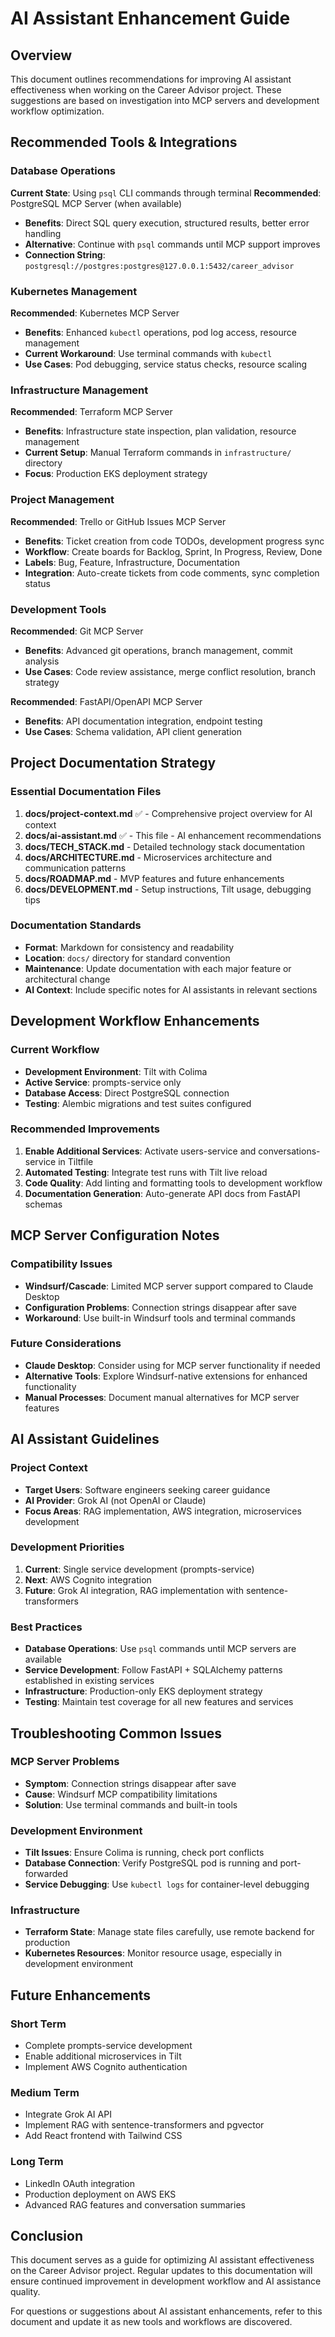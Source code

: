 # AI Assistant Enhancement Guide

## Overview
This document outlines recommendations for improving AI assistant effectiveness when working on the Career Advisor project. These suggestions are based on investigation into MCP servers and development workflow optimization.

## Recommended Tools & Integrations

### Database Operations
**Current State**: Using `psql` CLI commands through terminal
**Recommended**: PostgreSQL MCP Server (when available)
- **Benefits**: Direct SQL query execution, structured results, better error handling
- **Alternative**: Continue with `psql` commands until MCP support improves
- **Connection String**: `postgresql://postgres:postgres@127.0.0.1:5432/career_advisor`

### Kubernetes Management
**Recommended**: Kubernetes MCP Server
- **Benefits**: Enhanced `kubectl` operations, pod log access, resource management
- **Current Workaround**: Use terminal commands with `kubectl`
- **Use Cases**: Pod debugging, service status checks, resource scaling

### Infrastructure Management
**Recommended**: Terraform MCP Server
- **Benefits**: Infrastructure state inspection, plan validation, resource management
- **Current Setup**: Manual Terraform commands in `infrastructure/` directory
- **Focus**: Production EKS deployment strategy

### Project Management
**Recommended**: Trello or GitHub Issues MCP Server
- **Benefits**: Ticket creation from code TODOs, development progress sync
- **Workflow**: Create boards for Backlog, Sprint, In Progress, Review, Done
- **Labels**: Bug, Feature, Infrastructure, Documentation
- **Integration**: Auto-create tickets from code comments, sync completion status

### Development Tools
**Recommended**: Git MCP Server
- **Benefits**: Advanced git operations, branch management, commit analysis
- **Use Cases**: Code review assistance, merge conflict resolution, branch strategy

**Recommended**: FastAPI/OpenAPI MCP Server
- **Benefits**: API documentation integration, endpoint testing
- **Use Cases**: Schema validation, API client generation

## Project Documentation Strategy

### Essential Documentation Files
1. **docs/project-context.md** ✅ - Comprehensive project overview for AI context
2. **docs/ai-assistant.md** ✅ - This file - AI enhancement recommendations
3. **docs/TECH_STACK.md** - Detailed technology stack documentation
4. **docs/ARCHITECTURE.md** - Microservices architecture and communication patterns
5. **docs/ROADMAP.md** - MVP features and future enhancements
6. **docs/DEVELOPMENT.md** - Setup instructions, Tilt usage, debugging tips

### Documentation Standards
- **Format**: Markdown for consistency and readability
- **Location**: `docs/` directory for standard convention
- **Maintenance**: Update documentation with each major feature or architectural change
- **AI Context**: Include specific notes for AI assistants in relevant sections

## Development Workflow Enhancements

### Current Workflow
- **Development Environment**: Tilt with Colima
- **Active Service**: prompts-service only
- **Database Access**: Direct PostgreSQL connection
- **Testing**: Alembic migrations and test suites configured

### Recommended Improvements
1. **Enable Additional Services**: Activate users-service and conversations-service in Tiltfile
2. **Automated Testing**: Integrate test runs with Tilt live reload
3. **Code Quality**: Add linting and formatting tools to development workflow
4. **Documentation Generation**: Auto-generate API docs from FastAPI schemas

## MCP Server Configuration Notes

### Compatibility Issues
- **Windsurf/Cascade**: Limited MCP server support compared to Claude Desktop
- **Configuration Problems**: Connection strings disappear after save
- **Workaround**: Use built-in Windsurf tools and terminal commands

### Future Considerations
- **Claude Desktop**: Consider using for MCP server functionality if needed
- **Alternative Tools**: Explore Windsurf-native extensions for enhanced functionality
- **Manual Processes**: Document manual alternatives for MCP server features

## AI Assistant Guidelines

### Project Context
- **Target Users**: Software engineers seeking career guidance
- **AI Provider**: Grok AI (not OpenAI or Claude)
- **Focus Areas**: RAG implementation, AWS integration, microservices development

### Development Priorities
1. **Current**: Single service development (prompts-service)
2. **Next**: AWS Cognito integration
3. **Future**: Grok AI integration, RAG implementation with sentence-transformers

### Best Practices
- **Database Operations**: Use `psql` commands until MCP servers are available
- **Service Development**: Follow FastAPI + SQLAlchemy patterns established in existing services
- **Infrastructure**: Production-only EKS deployment strategy
- **Testing**: Maintain test coverage for all new features and services

## Troubleshooting Common Issues

### MCP Server Problems
- **Symptom**: Connection strings disappear after save
- **Cause**: Windsurf MCP compatibility limitations
- **Solution**: Use terminal commands and built-in tools

### Development Environment
- **Tilt Issues**: Ensure Colima is running, check port conflicts
- **Database Connection**: Verify PostgreSQL pod is running and port-forwarded
- **Service Debugging**: Use `kubectl logs` for container-level debugging

### Infrastructure
- **Terraform State**: Manage state files carefully, use remote backend for production
- **Kubernetes Resources**: Monitor resource usage, especially in development environment

## Future Enhancements

### Short Term
- Complete prompts-service development
- Enable additional microservices in Tilt
- Implement AWS Cognito authentication

### Medium Term
- Integrate Grok AI API
- Implement RAG with sentence-transformers and pgvector
- Add React frontend with Tailwind CSS

### Long Term
- LinkedIn OAuth integration
- Production deployment on AWS EKS
- Advanced RAG features and conversation summaries

## Conclusion

This document serves as a guide for optimizing AI assistant effectiveness on the Career Advisor project. Regular updates to this documentation will ensure continued improvement in development workflow and AI assistance quality.

For questions or suggestions about AI assistant enhancements, refer to this document and update it as new tools and workflows are discovered.
